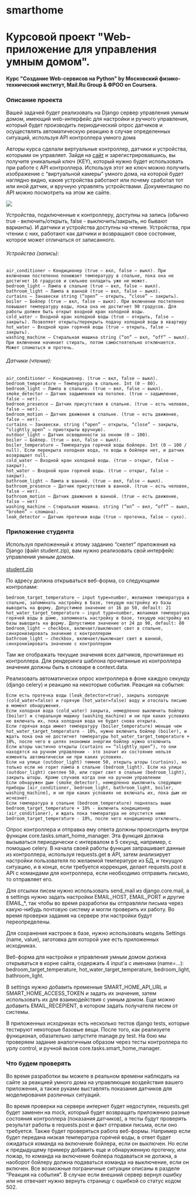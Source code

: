 # smarthome
<h1>Курсовой проект "Web-приложение для управления умным домом". </h1>
<h4>Курс "Создание Web-сервисов на Python" by Московский физико-технический институт, Mail.Ru Group & ФРОО on Coursera.</h4>


<h3>Описание проекта</h3>

Вашей задачей будет реализовать на Django сервер управления умным домом, имеющий web-интерфейс для настройки и ручного управления, который будет производить периодический опрос датчиков и осуществлять автоматическую реакцию в случае определенных ситуаций, используя API контроллера умного дома

Авторы курса сделали виртуальные контроллер, датчики и устройства, которыми он управляет. Зайдя на <a href='http://smarthome.t3st.ru/'>сайт</a> и зарегистрировавшись, вы получите уникальный ключ (KEY), который нужно будет использовать при работе с API контроллера. Используя этот же ключ можно получить изображение с “виртуальной камеры” умного дома, на которой будет наглядно видно, какие устройства работают или почему сработал тот или иной датчик, и вручную управлять устройствами. Документацию по API можно посмотреть на этом же сайте.

<img src='https://d3c33hcgiwev3.cloudfront.net/imageAssetProxy.v1/CwfAjlzqEeiquwpGH8E_aA_8a1824c7c830e019ba28928a35842e12_FLAT-with-people-and-light.png?expiry=1554336000000&hmac=9h9sUHV2uuOiay8E5Nu1ZitfbR35OQnpbL01Rwj1W74'>

Устройства, подключенные к контроллеру, доступны на запись (обычно true - включить/открыть, false - выключить/закрыть, но бывают варианты). И датчики и устройства доступны на чтение. Устройства, при чтении с них, работают как датчики и возвращают свое состояние, которое может отличаться от записанного.<br>
<h6>Устройства (запись):</h6>

    air_conditioner – Кондиционер (true – вкл, false – выкл). При включении постепенно понижает температуру в спальне, пока она не достигнет 16 градусов и сильнее охладить уже не может.
    bedroom_light – Лампа в спальне (true – вкл, false – выкл).
    bathroom_light – Лампа в ванной (true – вкл, false – выкл).
    curtains – Занавески string (“open” – открыть, “close” – закрыть).
    boiler – Бойлер (true – вкл, false – выкл). При включении постепенно повышает температуру воды, пока она не достигнет 90 градусов. Для работы должен быть открыт входной кран холодной воды.
    cold_water – Входной кран холодной воды (true – открыть, false – закрыть). Позволяет открыть/перекрыть подачу холодной воды в квартиру
    hot_water – Входной кран горячей воды (true – открыть, false – закрыть).
    washing_machine – Стиральная машина string (“on” – вкл, “off” – выкл). При включении начинает стирать, потом самостоятельно отключается. Может сломаться и протечь.

<h6>Датчики (чтение):</h6>

    air_conditioner – Кондиционер. (true – вкл, false – выкл).
    bedroom_temperature – Температура в спальне. Int (0 – 80).
    bedroom_light – Лампа в спальне. (true – вкл, false – выкл).
    smoke_detector – Датчик задымления на потолке. (true – задымление, false – нет).
    bedroom_presence – Датчик присутствия в спальне. (true – есть человек, false – нет).
    bedroom_motion – Датчик движения в спальне. (true – есть движение, false – нет).
    curtains – Занавески. string (“open” – открыты, “close” – закрыты, “slightly_open” – приоткрыты вручную).
    outdoor_light – Датчик освещенности за окном (0 – 100).
    boiler – Бойлер. (true – вкл, false – выкл).
    boiler_temperature – Температура горячей воды бойлере. Int (0 – 100 / null). Если перекрыта холодная вода, то воды в бойлере нет, и датчик возвращает null.
    cold_water – Входной кран холодной воды. (true – открыт, false – закрыт).
    hot_water – Входной кран горячей воды. (true – открыт, false – закрыт).
    bathroom_light – Лампа в ванной. (true – вкл, false – выкл).
    bathroom_presence – Датчик присутствия в ванной. (true – есть человек, false – нет).
    bathroom_motion – Датчик движения в ванной. (true – есть движение, false – нет)
    washing_machine – Стиральная машина. string (“on” – вкл, “off” – выкл, “broken” – сломана).
    leak_detector – Датчик протечки воды (true – протечка, false – сухо).

<h3>Приложение студента</h3>

Используя приложенный к этому заданию “скелет” приложения на Django (файл student.zip), вам нужно реализовать свой интерфейс управления умным домом.<br>
<br>
<a href='https://d3c33hcgiwev3.cloudfront.net/SEQmqW4TEeiEwg4WmF3VaA_48c145e06e1311e88804a1444e4cc2a8_student.zip?Expires=1554336000&Signature=OOYX9f-QYLHrfzM5q0vTSb-xzcKZciHAfNxVuOBDqA77H7iVGLecYxg545jyiN-jtWGYldk2LkvtIka9txitsYQCnWA5HbQ6~B~gx3U62Sm4a-DOEzABtQMg6yl~r870oHsLA4vFvFXBk3rSHZtLnls8MubCNc5e-sI49lBzf6E_&Key-Pair-Id=APKAJLTNE6QMUY6HBC5A'>student.zip</a>

По адресу должна открываться веб-форма, со следующими контролами:

    bedroom_target_temperature – input type=number, желаемая температура в спальне, запоминать настройку в базе, текущую настройку из базы выводить на форму. Допустимое значение от 16 до 50, default: 21
    hot_water_target_temperature – input type=number, желаемая температура горячей воды в доме, запоминать настройку в базе, текущую настройку из базы выводить на форму. Допустимое значение от 24 до 90, default: 80
    bedroom_light – checkbox, включает/выключает свет в спальне, синхронизировать значение с контроллером
    bathroom_light – checkbox, включает/выключает свет в ванной, синхронизировать значение с контроллером

Там же отображать текущие значения всех датчиков, прочитанные из контроллера. Для рендеринга шаблона прочитанные из контроллера значения должны быть в словаре в context.data.

Реализовать автоматически опрос контроллера в фоне каждую секунду (django celery) и реакцию на некоторые события.
Реакция на события:

    Если есть протечка воды (leak_detector=true), закрыть холодную (cold_water=false) и горячую (hot_water=false) воду и отослать письмо в момент обнаружения.
    Если холодная вода (cold_water) закрыта, немедленно выключить бойлер (boiler) и стиральную машину (washing_machine) и ни при каких условиях не включать их, пока холодная вода не будет снова открыта.
    Если горячая вода имеет температуру (boiler_temperature) меньше чем hot_water_target_temperature - 10%, нужно включить бойлер (boiler), и ждать пока она не достигнет температуры hot_water_target_temperature + 10%, после чего в целях экономии энергии бойлер нужно отключить
    Если шторы частично открыты (curtains == “slightly_open”), то они находятся на ручном управлении - это значит их состояние нельзя изменять автоматически ни при каких условиях.
    Если на улице (outdoor_light) темнее 50, открыть шторы (curtains), но только если не горит лампа в спальне (bedroom_light). Если на улице (outdoor_light) светлее 50, или горит свет в спальне (bedroom_light), закрыть шторы. Кроме случаев когда они на ручном управлении
    Если обнаружен дым (smoke_detector), немедленно выключить следующие приборы [air_conditioner, bedroom_light, bathroom_light, boiler, washing_machine], и ни при каких условиях не включать их, пока дым не исчезнет.
    Если температура в спальне (bedroom_temperature) поднялась выше bedroom_target_temperature + 10% - включить кондиционер (air_conditioner), и ждать пока температура не опустится ниже bedroom_target_temperature - 10%, после чего кондиционер отключить.

Опрос контроллера и отправка ему ответа должны происходить внутри функции core.tasks.smart_home_manager. Эта функция должна вызываться периодически с интервалом в 5 секунд, например, с помощью celery. В начала своей работы функция запрашивает данные из контроллера, используя requests.get в API, затем анализирует настройки пользователя по желаемой температуре из БД, и текущую ситуацию, и в конце, если требуется коррекция, делает requests.post в API с командами для контроллера, если необходимо отправить письмо, то отправляет его.

Для отсылки писем нужно использовать send_mail из django.core.mail, а в settings нужно задать настройки EMAIL_HOST, EMAIL_PORT и другие EMAIL_*, так чтобы во время разработки вы отправляли письма через какую-нибудь почтовую систему и могли проверить их работу. Во время проверки задания на сервере эти настройки будут переопределены.

Для сохранения настроек в базе, нужно использовать модель Settings (name, value), заготовка для которой уже есть приложенных исходниках.

Веб-форма для настройки и управления умным домом должна открываться в корне сайта, содержать 4 input’а c именами (name=...): bedroom_target_temperature, hot_water_target_temperature, bedroom_light, bathroom_light.

В settings нужно добавить пременные SMART_HOME_API_URL и SMART_HOME_ACCESS_TOKEN и задать их значения, затем использовать их для взаимодействия с умным домом. Еще можно добавить EMAIL_RECEPIENT, в котором задать получателя писем от системы.

В приложенных исходниках есть несколько тестов django tests, которые тестируют некоторые базовые вещи. После того, как реализуете функционал, обазательно запустите manage.py test. На бою мы проверяем задание аналогичным образом через тесты контроллера по урлу control, и ручной вызов core.tasks.smart_home_manager.
<h3>Что будем проверять</h3>

Во время разработки вы можете в реальном времени наблюдать на сайте за реакцией умного дома на управляющие воздействия вашего приложения, а также руками выставлять показания датчиков для моделирования различных ситуаций.

Во время проверки на сервере интернет будет недоступен, requests.get будет заменен на mock, который будет возвращать приложению разные состояния контроллера (показания датчиков), а тесты будут проверять результат работы в requests.post и факт отправки письма, если оно требуется. Также будет проверяться работа веб-формы. Например если будет передана низкая температура горячей воды, в ответ будет ожидаться команда на включение бойлера, если он выключен. Но если к предыдущему примеру добавить еще и обнаруженную протечку, или пожар, то команда на включение бойлера подаваться не должна, а наоборот бойлеру должна подаваться команда на выключение, если он включен. Все возможные пограничные ситуации описаны в разделе “Реакция на события”. В случае если внешний сервер вернул ошибку или не отвечает нужно вернуть страницу с ошибкой со статус кодом 502.

